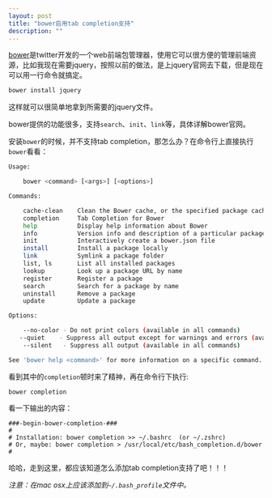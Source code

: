 ```yaml
---
layout: post
title: "bower启用tab completion支持"
description: ""
---
```


[bower](http://bower.io/)是twitter开发的一个web前端包管理器，使用它可以很方便的管理前端资源，比如我现在需要jquery，按照以前的做法，是上jquery官网去下载，但是现在可以用一行命令就搞定。

```bash
bower install jquery
```

这样就可以很简单地拿到所需要的jquery文件。

bower提供的功能很多，支持`search`、`init`、`link`等，具体详解bower官网。

安装`bower`的时候，并不支持tab
completion，那怎么办？在命令行上直接执行`bower`看看：

```bash
Usage:

    bower <command> [<args>] [<options>]

Commands:

    cache-clean    Clean the Bower cache, or the specified package caches
    completion     Tab Completion for Bower
    help           Display help information about Bower
    info           Version info and description of a particular package
    init           Interactively create a bower.json file
    install        Install a package locally
    link           Symlink a package folder
    list, ls       List all installed packages
    lookup         Look up a package URL by name
    register       Register a package
    search         Search for a package by name
    uninstall      Remove a package
    update         Update a package

Options:

    --no-color - Do not print colors (available in all commands)
   --quiet    - Suppress all output except for warnings and errors (available in all commands)
    --silent   - Suppress all output (available in all commands)

See 'bower help <command>' for more information on a specific command.
```

看到其中的`completion`顿时来了精神，再在命令行下执行:

    bower completion

看一下输出的内容：

    ###-begin-bower-completion-###
    #
    # Installation: bower completion >> ~/.bashrc  (or ~/.zshrc)
    # Or, maybe: bower completion > /usr/local/etc/bash_completion.d/bower
    #

哈哈，走到这里，都应该知道怎么添加tab completion支持了吧！！！

_注意：在mac osx上应该添加到`~/.bash_profile`文件中。_
